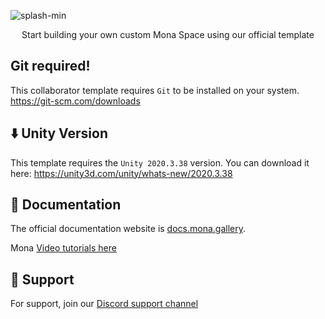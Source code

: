 ![splash-min](https://user-images.githubusercontent.com/61861940/147894582-30f0b076-6647-46b2-b731-1a9535b19aa9.jpg)
<p align="center">Start building your own custom Mona Space using our official template</p>

## Git required!
This collaborator template requires ```Git``` to be installed on your system.
https://git-scm.com/downloads


## ⬇️ Unity Version
This template requires the ```Unity 2020.3.38``` version. You can download it here:
https://unity3d.com/unity/whats-new/2020.3.38


## 📃 Documentation

The official documentation website is [docs.mona.gallery](https://docs.mona.gallery/get-started).

Mona [Video tutorials here](https://docs.mona.gallery/video-tutorials)


## 💬 Support

For support, join our [Discord support channel](https://discord.gg/EbuzsyRh2Q)
